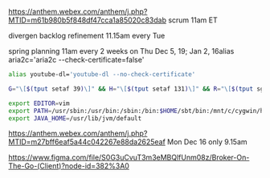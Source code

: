 https://anthem.webex.com/anthem/j.php?MTID=m61b980b5f848df47cca1a85020c83dab scrum 11am ET

divergen backlog refinement 11.15am every Tue

spring planning 11am every 2 weeks on Thu Dec 5, 19; Jan 2, 16alias aria2c='aria2c --check-certificate=false'

```bash
alias youtube-dl='youtube-dl --no-check-certificate'

G="\[$(tput setaf 39)\]" && H="\[$(tput setaf 131)\]" && R="\[$(tput sgr0)\]" && export PS1="${G}\h${R}:${H}\w${R} $ "

export EDITOR=vim
export PATH=/usr/sbin:/usr/bin:/sbin:/bin:$HOME/sbt/bin:/mnt/c/cygwin/home/DangVu/kafka_2.12-2.3.1/bin
export JAVA_HOME=/usr/lib/jvm/default
```

https://anthem.webex.com/anthem/j.php?MTID=m27bff6eaf5a44c042267e88da2625eaf Mon Dec 16 only 9.15am

https://www.figma.com/file/S0G3uCvuT3m3eMBQlfUnm08z/Broker-On-The-Go-(Client)?node-id=382%3A0
